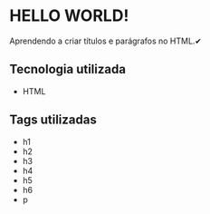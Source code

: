 # HELLO WORLD! 
Aprendendo a criar títulos e parágrafos no HTML.✔

## Tecnologia utilizada
- HTML

## Tags utilizadas
- h1
- h2
- h3
- h4
- h5
- h6
- p
